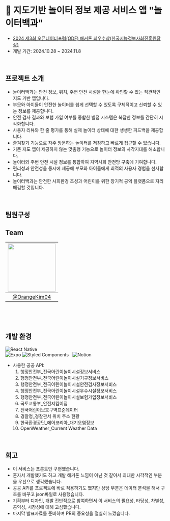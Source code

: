 # 🛝 지도기반 놀이터 정보 제공 서비스 앱 "놀이터백과"
- [2024 제3회 오픈데이터포럼(ODF) 해커톤 최우수상(한국지능정보사회진흥원장상)](https://www.odf.or.kr/hackathon/?q=YToxOntzOjEyOiJrZXl3b3JkX3R5cGUiO3M6MzoiYWxsIjt9&bmode=view&idx=126358409&t=board)
- 개발 기간: 2024.10.28 ~ 2024.11.8
&nbsp;

&nbsp;
## 프로젝트 소개
- 놀이터백과는 안전 정보, 위치, 주변 안전 시설을 한눈에 확인할 수 있는 직관적인 지도 기반 앱입니다.
- 부모와 아이들이 안전한 놀이터를 쉽게 선택할 수 있도록 구체적이고 신뢰할 수 있는 정보를 제공합니다.
- 안전 검사 결과와 보험 가입 여부를 종합한 별점 시스템은 복잡한 정보를 간단히 시각화합니다.
- 사용자 리뷰와 한 줄 평가를 통해 실제 놀이터 상태에 대한 생생한 피드백을 제공합니다.
- 즐겨찾기 기능으로 자주 방문하는 놀이터를 저장하고 빠르게 접근할 수 있습니다.
- 기존 지도 앱이 제공하지 않는 맞춤형 기능으로 놀이터 정보의 사각지대를 해소합니다.
- 놀이터와 주변 안전 시설 정보를 통합하여 지역사회 안전망 구축에 기여합니다.
- 편리성과 안전성을 동시에 제공해 부모와 아이들에게 최적의 사용자 경험을 선사합니다.
- 놀이터백과는 안전한 사회환경 조성과 어린이를 위한 장기적 공익 플랫폼으로 자리매김할 것입니다.
&nbsp;

&nbsp;
## 팀원구성
## Team
|<img src="https://avatars.githubusercontent.com/u/120697629?v=4" width="150" height="150"/>|
|:-:|
|[@OrangeKim04](https://github.com/OrangeKim04)|
&nbsp;

&nbsp;
## 개발 환경
 ![React Native](https://img.shields.io/badge/react_native-%2320232a.svg?style=for-the-badge&logo=react&logoColor=%2361DAFB) 	
 ![Expo](https://img.shields.io/badge/expo-1C1E24?style=for-the-badge&logo=expo&logoColor=#D04A37)
 ![Styled Components](https://img.shields.io/badge/styled--components-DB7093?style=for-the-badge&logo=styled-components&logoColor=white)
&nbsp; 
![Notion](https://img.shields.io/badge/Notion-%23000000.svg?style=for-the-badge&logo=notion&logoColor=white)
&nbsp;
- 사용한 공공 API:
  1. 행정안전부_전국어린이놀이시설정보서비스
  2. 행정안전부_전국어린이놀이시설기구정보서비스
  3. 행정안전부_전국어린이놀이시설안전검사정보서비스
  4. 행정안전부_전국어린이놀이시설우수시설정보서비스
  5. 행정안전부_전국어린이놀이시설보험가입정보서비스
  6. 국토교통부_안전지킴이집
  7. 전국어린이보호구역표준데이터
  8. 경찰청_경찰관서 위치 주소 현황
  9. 한국환경공단_에어코리아_대기오염정보
  10. OpenWeather_Current Weather Data
&nbsp;

&nbsp;
## 회고
- 이 서비스는 프론트만 구현했습니다.
- 혼자서 개발했기도 하고 개발 해커톤 느낌이 아닌 것 같아서 최대한 시각적인 부분을 우선으로 생각했습니다.
- 공공 API를 프로젝트에 바로 적용하기도 했지만 상당 부분은 데이터 분석을 해서 구조를 바꾸고 json파일로 사용했습니다.
- 기획부터 디자인, 개발 전반적으로 참여하면서 이 서비스의 필요성, 타당성, 차별성, 공익성, 시장성에 대해 고심했습니다.
- 마지막 발표자료를 준비하며 PR의 중요성을 절실히 느꼈습니다.
